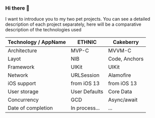 ### Hi there 👋

I want to introduce you to my two pet projects. You can see a detailed description of each project separately, here will be a comparative description of the technologies used

| Technology / AppName        | ETHNIC        | Cakeberry     | 
| ---                         | ------------- | ------------- |
|  Architecture               | MVP-C         | MVVM-C        |
|  Layot                      | NIB           | Code, Anchors |
|  Framework                  | UIKit         | UIKit         |
|  Network                    | URLSession    | Alamofire     |
|  iOS support                | from iOS 13   | from iOS 13   |
|  User storage               | User Defaults | Core Data     |
|  Concurrency                | GCD           | Async/await   |
|  Date of completion         | In process... | ...           |




<!--
**ZheDre1N/ZheDre1N** is a ✨ _special_ ✨ repository because its `README.md` (this file) appears on your GitHub profile.

Here are some ideas to get you started:

- 🔭 I’m currently working on ...
- 🌱 I’m currently learning ...
- 👯 I’m looking to collaborate on ...
- 🤔 I’m looking for help with ...
- 💬 Ask me about ...
- 📫 How to reach me: ...
- 😄 Pronouns: ...
- ⚡ Fun fact: ...
-->

